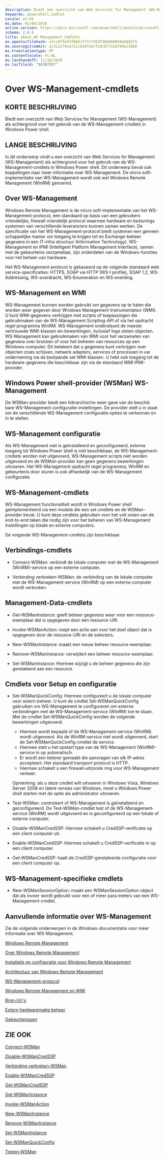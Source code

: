 ```yaml
---
description: Biedt een overzicht van Web Services for Management (WS-Management) als achtergrond voor het gebruik van de WS-Management-cmdlets in Windows Power shell.
keywords: powershell,cmdlet
Locale: en-US
ms.date: 01/04/2018
online version: https://docs.microsoft.com/powershell/module/microsoft.wsman.management/about/about_ws-management_cmdlets?view=powershell-5.1&WT.mc_id=ps-gethelp
schema: 2.0.0
title: about_WS Management_Cmdlets
ms.openlocfilehash: afcc8ffe53f686cf77cf26374bbb68659e6883f5
ms.sourcegitcommit: 2c311274ce721cd1072dcf2dc077226789e21868
ms.translationtype: MT
ms.contentlocale: nl-NL
ms.lasthandoff: 11/10/2020
ms.locfileid: "94387937"
---
```

# <a name="about-ws-management-cmdlets"></a>Over WS-Management-cmdlets

## <a name="short-description"></a>KORTE BESCHRIJVING

Biedt een overzicht van Web Services for Management (WS-Management) als achtergrond voor het gebruik van de WS-Management-cmdlets in Windows Power shell.

## <a name="long-description"></a>LANGE BESCHRIJVING

In dit onderwerp vindt u een overzicht van Web Services for Management (WS-Management) als achtergrond voor het gebruik van de WS-Management-cmdlets in Windows Power shell. Dit onderwerp bevat ook koppelingen naar meer informatie over WS-Management. De micro soft-implementatie van WS-Management wordt ook wel Windows Remote Management (WinRM) genoemd.

## <a name="about-ws-management"></a>Over WS-Management

Windows Remote Management is de micro soft-implementatie van het WS-Management-protocol, een standaard op basis van een gebruikers vriendelijke, firewall vriendelijk protocol waarmee hardware en besturings systemen van verschillende leveranciers kunnen samen werken. De specificatie van het WS-Management-protocol biedt systemen een gemeen schappelijke manier om toegang te krijgen tot en Exchange-beheer gegevens in een IT-infra structuur (Information Technology). WS-Management en IPMI (Intelligent Platform Management Interface), samen met de gebeurtenis verzamelaar, zijn onderdelen van de Windows-functies voor het beheer van hardware.

Het WS-Management-protocol is gebaseerd op de volgende standaard web service-specificaties: HTTPS, SOAP via HTTP (WS-I profile), SOAP 1,2, WS-Addressing, WS-overdracht, WS-Enumeration en WS-eventing.

## <a name="ws-management-and-wmi"></a>WS-Management en WMI

WS-Management kunnen worden gebruikt om gegevens op te halen die worden weer gegeven door Windows Management Instrumentation (WMI). U kunt WMI-gegevens verkrijgen met scripts of toepassingen die gebruikmaken van de WS-Management Scripting-API of via het opdracht regel programma WinRM. WS-Management ondersteunt de meeste vertrouwde WMI-klassen en-bewerkingen, inclusief Inge sloten objecten. WS-Management kan gebruikmaken van WMI voor het verzamelen van gegevens over bronnen of voor het beheren van resources op een Windows-computer. Dit betekent dat u gegevens kunt verkrijgen over objecten zoals schijven, netwerk adapters, services of processen in uw onderneming via de bestaande set WMI-klassen. U hebt ook toegang tot de hardware-gegevens die beschikbaar zijn via de standaard WMI IPMI-provider.

## <a name="ws-management-windows-powershell-provider-wsman"></a>Windows Power shell-provider (WSMan) WS-Management

De WSMan-provider biedt een hiërarchische weer gave van de beschik bare WS-Management configuratie-instellingen. De provider stelt u in staat om de verschillende WS-Management configuratie opties te verkennen en in te stellen.

## <a name="ws-management-configuration"></a>WS-Management configuratie

Als WS-Management niet is geïnstalleerd en geconfigureerd, externe toegang tot Windows Power shell is niet beschikbaar, de WS-Management-cmdlets worden niet uitgevoerd, WS-Management scripts niet worden uitgevoerd en de WSMan-provider kan geen gegevens bewerkingen uitvoeren. Het WS-Management opdracht regel programma, WinRM en gebeurtenis door sturen is ook afhankelijk van de WS-Management configuratie.

## <a name="ws-management-cmdlets"></a>WS-Management-cmdlets

WS-Management functionaliteit wordt in Windows Power shell geïmplementeerd via een module die een set cmdlets en de WSMan-provider bevat. U kunt deze cmdlets gebruiken voor het volt ooien van de end-to-end taken die nodig zijn voor het beheren van WS-Management instellingen op lokale en externe computers.

De volgende WS-Management-cmdlets zijn beschikbaar.

## <a name="connection-cmdlets"></a>Verbindings-cmdlets

- Connect-WSMan: verbindt de lokale computer met de WS-Management (WinRM)-service op een externe computer.

- Verbinding verbreken-WSMan: de verbinding van de lokale computer met de WS-Management-service (WinRM) op een externe computer wordt verbroken.

## <a name="management-data-cmdlets"></a>Management-Data-cmdlets

- Get-WSManInstance: geeft beheer gegevens weer voor een resource-exemplaar dat is opgegeven door een resource-URI.

- Invoke-WSManAction: roept een actie aan voor het doel object dat is opgegeven door de resource-URI en de selecters.

- New-WSManInstance: maakt een nieuw beheer resource-exemplaar.

- Remove-WSManInstance: verwijdert een beheer resource-exemplaar.

- Set-WSManInstance: Hiermee wijzigt u de beheer gegevens die zijn gerelateerd aan een resource.

## <a name="setup-and-configuration-cmdlets"></a>Cmdlets voor Setup en configuratie

- Set-WSManQuickConfig: Hiermee configureert u de lokale computer voor extern beheer.
  U kunt de cmdlet Set-WSManQuickConfig gebruiken om WS-Management te configureren om externe verbindingen met de WS-Management-service (WinRM) toe te staan. Met de cmdlet Set-WSManQuickConfig worden de volgende bewerkingen uitgevoerd:
  - Hiermee wordt bepaald of de WS-Management-service (WinRM) wordt uitgevoerd. Als de WinRM-service niet wordt uitgevoerd, start de Set-WSManQuickConfig-cmdlet de service.
  - Hiermee stelt u het opstart type van de WS-Management (WinRM)-service in op automatisch.
  - Er wordt een listener gemaakt die aanvragen van elk IP-adres accepteert. Het standaard transport protocol is HTTP.
  - Hiermee schakelt u een firewall-uitzonde ring voor WS-Management verkeer.

  Opmerking: als u deze cmdlet wilt uitvoeren in Windows Vista, Windows Server 2008 en latere versies van Windows, moet u Windows Power shell starten met de optie als administrator uitvoeren.

- Test-WSMan: controleert of WS-Management is geïnstalleerd en geconfigureerd. De Test-WSMan-cmdlet test of de WS-Management-service (WinRM) wordt uitgevoerd en is geconfigureerd op een lokale of externe computer.

- Disable-WSManCredSSP: Hiermee schakelt u CredSSP-verificatie op een client computer uit.

- Enable-WSManCredSSP: Hiermee schakelt u CredSSP-verificatie in op een client computer.

- Get-WSManCredSSP: haalt de CredSSP-gerelateerde configuratie voor een client computer op.

## <a name="ws-management-specific-cmdlets"></a>WS-Management-specifieke cmdlets

- New-WSManSessionOption: maakt een WSManSessionOption-object dat als invoer wordt gebruikt voor een of meer para meters van een WS-Management-cmdlet.

## <a name="additional-ws-management-information"></a>Aanvullende informatie over WS-Management

Zie de volgende onderwerpen in de Windows-documentatie voor meer informatie over WS-Management.

[Windows Remote Management](/windows/win32/winrm/portal)

[Over Windows Remote Management](/windows/win32/winrm/about-windows-remote-management)

[Installatie en configuratie voor Windows Remote Management](/windows/win32/winrm/installation-and-configuration-for-windows-remote-management)

[Architectuur van Windows Remote Management](/windows/win32/winrm/windows-remote-management-architecture)

[WS-Management-protocol](/windows/win32/winrm/ws-management-protocol)

[Windows Remote Management en WMI](/windows/win32/winrm/windows-remote-management-and-wmi)

[Bron-Uri's](/windows/win32/winrm/resource-uris)

[Extern hardwarematig beheer](/windows/win32/winrm/remote-hardware-management)

[Gebeurtenissen](/windows/win32/winrm/events)

## <a name="see-also"></a>ZIE OOK

[Connect-WSMan](xref:Microsoft.WSMan.Management.Connect-WSMan)

[Disable-WSManCredSSP](xref:Microsoft.WSMan.Management.Disable-WSManCredSSP)

[Verbinding verbreken-WSMan](xref:Microsoft.WSMan.Management.Disconnect-WSMan)

[Enable-WSManCredSSP](xref:Microsoft.WSMan.Management.Enable-WSManCredSSP)

[Get-WSManCredSSP](xref:Microsoft.WSMan.Management.Get-WSManCredSSP)

[Get-WSManInstance](xref:Microsoft.WSMan.Management.Get-WSManInstance)

[Invoke-WSManAction](xref:Microsoft.WSMan.Management.Invoke-WSManAction)

[New-WSManInstance](xref:Microsoft.WSMan.Management.New-WSManInstance)

[Remove-WSManInstance](xref:Microsoft.WSMan.Management.Remove-WSManInstance)

[Set-WSManInstance](xref:Microsoft.WSMan.Management.Set-WSManInstance)

[Set-WSManQuickConfig](xref:Microsoft.WSMan.Management.Set-WSManQuickConfig)

[Testen-WSMan](xref:Microsoft.WSMan.Management.Test-WSMan)

